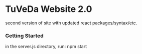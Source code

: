# TuVeDa Website 2.0

second version of site with updated react packages/syntax/etc.

### Getting Started 

in the server.js directory, run: npm start
